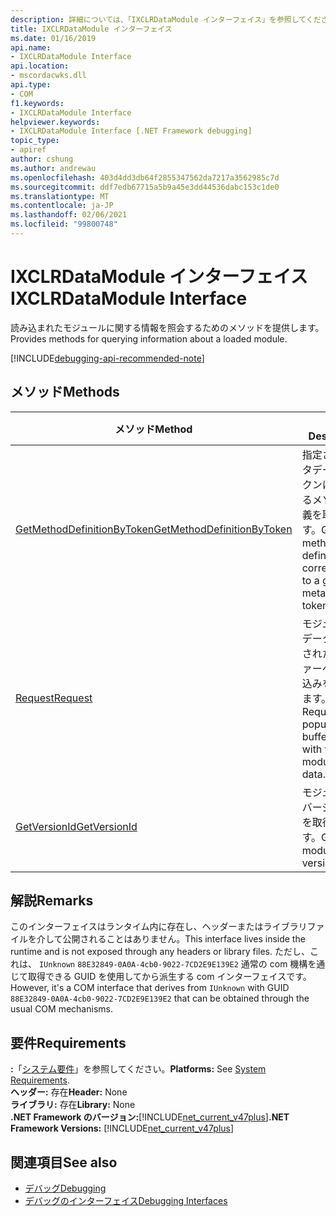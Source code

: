 ```yaml
---
description: 詳細については、「IXCLRDataModule インターフェイス」を参照してください。
title: IXCLRDataModule インターフェイス
ms.date: 01/16/2019
api.name:
- IXCLRDataModule Interface
api.location:
- mscordacwks.dll
api.type:
- COM
f1.keywords:
- IXCLRDataModule Interface
helpviewer.keywords:
- IXCLRDataModule Interface [.NET Framework debugging]
topic_type:
- apiref
author: cshung
ms.author: andrewau
ms.openlocfilehash: 403d4dd3db64f2855347562da7217a3562985c7d
ms.sourcegitcommit: ddf7edb67715a5b9a45e3dd44536dabc153c1de0
ms.translationtype: MT
ms.contentlocale: ja-JP
ms.lasthandoff: 02/06/2021
ms.locfileid: "99800748"
---
```

# <a name="ixclrdatamodule-interface"></a><span data-ttu-id="3bb7d-103">IXCLRDataModule インターフェイス</span><span class="sxs-lookup"><span data-stu-id="3bb7d-103">IXCLRDataModule Interface</span></span>

<span data-ttu-id="3bb7d-104">読み込まれたモジュールに関する情報を照会するためのメソッドを提供します。</span><span class="sxs-lookup"><span data-stu-id="3bb7d-104">Provides methods for querying information about a loaded module.</span></span>

[!INCLUDE[debugging-api-recommended-note](../../../../includes/debugging-api-recommended-note.md)]

## <a name="methods"></a><span data-ttu-id="3bb7d-105">メソッド</span><span class="sxs-lookup"><span data-stu-id="3bb7d-105">Methods</span></span>

| <span data-ttu-id="3bb7d-106">メソッド</span><span class="sxs-lookup"><span data-stu-id="3bb7d-106">Method</span></span>                                                                                                                                | <span data-ttu-id="3bb7d-107">説明</span><span class="sxs-lookup"><span data-stu-id="3bb7d-107">Description</span></span>                                                         |
| ------------------------------------------------------------------------------------------------------------------------------------- | ------------------------------------------------------------------- |
| [<span data-ttu-id="3bb7d-108">GetMethodDefinitionByToken</span><span class="sxs-lookup"><span data-stu-id="3bb7d-108">GetMethodDefinitionByToken</span></span>](ixclrdatamodule-getmethoddefinitionbytoken-method.md) | <span data-ttu-id="3bb7d-109">指定されたメタデータトークンに対応するメソッド定義を取得します。</span><span class="sxs-lookup"><span data-stu-id="3bb7d-109">Gets the method definition corresponding to a given metadata token.</span></span> |
| [<span data-ttu-id="3bb7d-110">Request</span><span class="sxs-lookup"><span data-stu-id="3bb7d-110">Request</span></span>](ixclrdatamodule-request-method.md)                                       | <span data-ttu-id="3bb7d-111">モジュールのデータで指定されたバッファーへの読み込みを要求します。</span><span class="sxs-lookup"><span data-stu-id="3bb7d-111">Requests to populate the buffer given with the module's data.</span></span>       |
| [<span data-ttu-id="3bb7d-112">GetVersionId</span><span class="sxs-lookup"><span data-stu-id="3bb7d-112">GetVersionId</span></span>](ixclrdatamodule-getversionid-method.md)                             | <span data-ttu-id="3bb7d-113">モジュールのバージョン ID を取得します。</span><span class="sxs-lookup"><span data-stu-id="3bb7d-113">Gets the module's version ID.</span></span>                                       |

## <a name="remarks"></a><span data-ttu-id="3bb7d-114">解説</span><span class="sxs-lookup"><span data-stu-id="3bb7d-114">Remarks</span></span>

<span data-ttu-id="3bb7d-115">このインターフェイスはランタイム内に存在し、ヘッダーまたはライブラリファイルを介して公開されることはありません。</span><span class="sxs-lookup"><span data-stu-id="3bb7d-115">This interface lives inside the runtime and is not exposed through any headers or library files.</span></span> <span data-ttu-id="3bb7d-116">ただし、これは、 `IUnknown` `88E32849-0A0A-4cb0-9022-7CD2E9E139E2` 通常の com 機構を通じて取得できる GUID を使用してから派生する com インターフェイスです。</span><span class="sxs-lookup"><span data-stu-id="3bb7d-116">However, it's a COM interface that derives from `IUnknown` with GUID `88E32849-0A0A-4cb0-9022-7CD2E9E139E2` that can be obtained through the usual COM mechanisms.</span></span>

## <a name="requirements"></a><span data-ttu-id="3bb7d-117">要件</span><span class="sxs-lookup"><span data-stu-id="3bb7d-117">Requirements</span></span>

<span data-ttu-id="3bb7d-118">**:**「[システム要件](../../get-started/system-requirements.md)」を参照してください。</span><span class="sxs-lookup"><span data-stu-id="3bb7d-118">**Platforms:** See [System Requirements](../../get-started/system-requirements.md).</span></span>  
<span data-ttu-id="3bb7d-119">**ヘッダー:** 存在</span><span class="sxs-lookup"><span data-stu-id="3bb7d-119">**Header:** None</span></span>  
<span data-ttu-id="3bb7d-120">**ライブラリ:** 存在</span><span class="sxs-lookup"><span data-stu-id="3bb7d-120">**Library:** None</span></span>  
<span data-ttu-id="3bb7d-121">**.NET Framework のバージョン:**[!INCLUDE[net_current_v47plus](../../../../includes/net-current-v47plus.md)]</span><span class="sxs-lookup"><span data-stu-id="3bb7d-121">**.NET Framework Versions:** [!INCLUDE[net_current_v47plus](../../../../includes/net-current-v47plus.md)]</span></span>  

## <a name="see-also"></a><span data-ttu-id="3bb7d-122">関連項目</span><span class="sxs-lookup"><span data-stu-id="3bb7d-122">See also</span></span>

- [<span data-ttu-id="3bb7d-123">デバッグ</span><span class="sxs-lookup"><span data-stu-id="3bb7d-123">Debugging</span></span>](index.md)
- [<span data-ttu-id="3bb7d-124">デバッグのインターフェイス</span><span class="sxs-lookup"><span data-stu-id="3bb7d-124">Debugging Interfaces</span></span>](debugging-interfaces.md)
